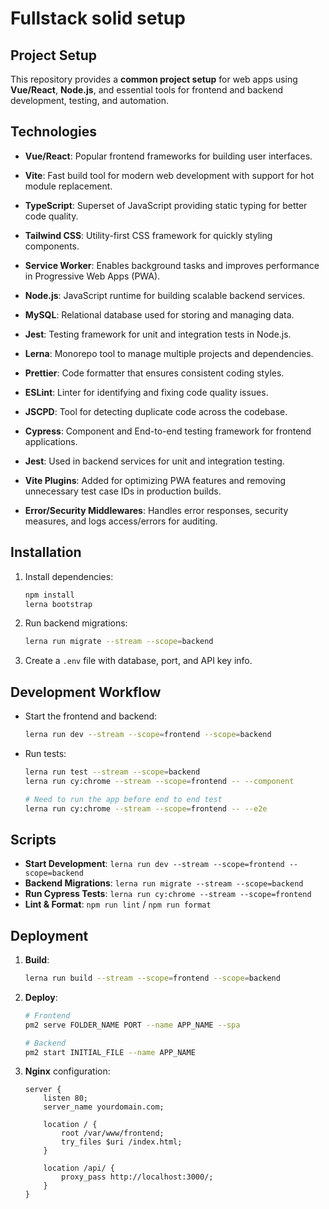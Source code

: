 # Fullstack solid setup

## Project Setup

This repository provides a **common project setup** for web apps using **Vue/React**, **Node.js**, and essential tools for frontend and backend development, testing, and automation.

## Technologies

-   **Vue/React**: Popular frontend frameworks for building user interfaces.
-   **Vite**: Fast build tool for modern web development with support for hot module replacement.
-   **TypeScript**: Superset of JavaScript providing static typing for better code quality.
-   **Tailwind CSS**: Utility-first CSS framework for quickly styling components.
-   **Service Worker**: Enables background tasks and improves performance in Progressive Web Apps (PWA).

-   **Node.js**: JavaScript runtime for building scalable backend services.
-   **MySQL**: Relational database used for storing and managing data.
-   **Jest**: Testing framework for unit and integration tests in Node.js.

-   **Lerna**: Monorepo tool to manage multiple projects and dependencies.
-   **Prettier**: Code formatter that ensures consistent coding styles.
-   **ESLint**: Linter for identifying and fixing code quality issues.
-   **JSCPD**: Tool for detecting duplicate code across the codebase.

-   **Cypress**: Component and End-to-end testing framework for frontend applications.
-   **Jest**: Used in backend services for unit and integration testing.

-   **Vite Plugins**: Added for optimizing PWA features and removing unnecessary test case IDs in production builds.

-   **Error/Security Middlewares**: Handles error responses, security measures, and logs access/errors for auditing.

## Installation

1. Install dependencies:

    ```bash
    npm install
    lerna bootstrap
    ```

2. Run backend migrations:

    ```bash
    lerna run migrate --stream --scope=backend
    ```

3. Create a `.env` file with database, port, and API key info.

## Development Workflow

-   Start the frontend and backend:
    ```bash
    lerna run dev --stream --scope=frontend --scope=backend
    ```
-   Run tests:

    ```bash
    lerna run test --stream --scope=backend
    lerna run cy:chrome --stream --scope=frontend -- --component

    # Need to run the app before end to end test
    lerna run cy:chrome --stream --scope=frontend -- --e2e
    ```

## Scripts

-   **Start Development**: `lerna run dev --stream --scope=frontend --scope=backend`
-   **Backend Migrations**: `lerna run migrate --stream --scope=backend`
-   **Run Cypress Tests**: `lerna run cy:chrome --stream --scope=frontend`
-   **Lint & Format**: `npm run lint` / `npm run format`

## Deployment

1. **Build**:

    ```bash
    lerna run build --stream --scope=frontend --scope=backend
    ```

2. **Deploy**:

    ```bash
    # Frontend
    pm2 serve FOLDER_NAME PORT --name APP_NAME --spa

    # Backend
    pm2 start INITIAL_FILE --name APP_NAME
    ```

3. **Nginx** configuration:

    ```nginx
    server {
        listen 80;
        server_name yourdomain.com;

        location / {
            root /var/www/frontend;
            try_files $uri /index.html;
        }

        location /api/ {
            proxy_pass http://localhost:3000/;
        }
    }
    ```
